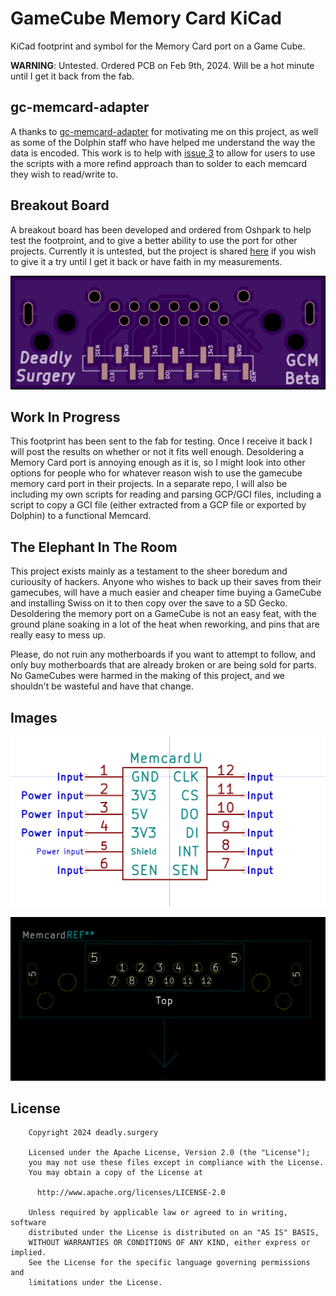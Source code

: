 # GameCube Memory Card KiCad

KiCad footprint and symbol for the Memory Card port on a Game Cube.

**WARNING**: Untested. Ordered PCB on Feb 9th, 2024. Will be a hot minute until
I get it back from the fab.

## gc-memcard-adapter

A thanks to [gc-memcard-adapter](https://github.com/jamchamb/gc-memcard-adapter)
for motivating me on this project, as well as some of the Dolphin staff who have
helped me understand the way the data is encoded. This work is to help with
[issue 3](https://github.com/jamchamb/gc-memcard-adapter/issues/3) to allow for
users to use the scripts with a more refind approach than to solder to each
memcard they wish to read/write to.

## Breakout Board

A breakout board has been developed and ordered from Oshpark to help test the
footproint, and to give a better ability to use the port for other projects.
Currently it is untested, but the project is shared
[here](https://oshpark.com/shared_projects/4fljLSVF) if you wish to give it a
try until I get it back or have faith in my measurements.

![breakout](https://github.com/DeadlySurgeon/gamecube_memcard_kicad/blob/main/images/breakout.png)

## Work In Progress

This footprint has been sent to the fab for testing. Once I receive it back
I will post the results on whether or not it fits well enough. Desoldering a
Memory Card port is annoying enough as it is, so I might look into other options
for people who for whatever reason wish to use the gamecube memory card port in
their projects. In a separate repo, I will also be including my own scripts for
reading and parsing GCP/GCI files, including a script to copy a GCI file (either
extracted from a GCP file or exported by Dolphin) to a functional Memcard.

## The Elephant In The Room

This project exists mainly as a testament to the sheer boredum and curiousity
of hackers. Anyone who wishes to back up their saves from their gamecubes, will
have a much easier and cheaper time buying a GameCube and installing Swiss on
it to then copy over the save to a SD Gecko. Desoldering the memory port on a
GameCube is not an easy feat, with the ground plane soaking in a lot of the heat
when reworking, and pins that are really easy to mess up.

Please, do not ruin any motherboards if you want to attempt to follow, and only
buy motherboards that are already broken or are being sold for parts. No
GameCubes were harmed in the making of this project, and we shouldn't be
wasteful and have that change.

## Images

![schematic](https://github.com/DeadlySurgeon/gamecube_memcard_kicad/blob/main/images/schematic.png)

![footprint](https://github.com/DeadlySurgeon/gamecube_memcard_kicad/blob/main/images/footprint.png)

## License

```
    Copyright 2024 deadly.surgery

    Licensed under the Apache License, Version 2.0 (the "License");
    you may not use these files except in compliance with the License.
    You may obtain a copy of the License at

      http://www.apache.org/licenses/LICENSE-2.0

    Unless required by applicable law or agreed to in writing, software
    distributed under the License is distributed on an "AS IS" BASIS,
    WITHOUT WARRANTIES OR CONDITIONS OF ANY KIND, either express or implied.
    See the License for the specific language governing permissions and
    limitations under the License.
```

